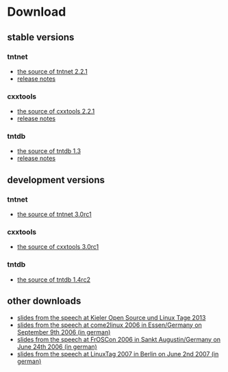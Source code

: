 Download
========

stable versions
---------------

### tntnet
 * [the source of tntnet 2.2.1](download/tntnet-2.2.1.tar.gz)
 * [release notes](download/tntnet-2.2.1/Releasenotes-2.2.1.html)

### cxxtools
 * [the source of cxxtools 2.2.1](download/cxxtools-2.2.1.tar.gz)
 * [release notes](download/cxxtools-2.2.1/Releasenotes-2.2.1.html)

### tntdb
 * [the source of tntdb 1.3](download/tntdb-1.3.tar.gz)
 * [release notes](releasenotes-tntdb-1-3.html)

development versions
--------------------

### tntnet
 * [the source of tntnet 3.0rc1](download/tntnet-3.0rc1.tar.gz)

### cxxtools
 * [the source of cxxtools 3.0rc1](download/cxxtools-3.0rc1.tar.gz)

### tntdb
 * [the source of tntdb 1.4rc2](download/tntdb-1.4rc2.tar.gz)


other downloads
---------------

 * [slides from the speech at Kieler Open Source und Linux Tage 2013](download/Tntnet-Vortrag-2013.pdf)
 * [slides from the speech at come2linux 2006 in Essen/Germany on September 9th 2006 (in german)](download/tntnet-come2linux.pdf)
 * [slides from the speech at FrOSCon 2006 in Sankt Augustin/Germany on June 24th 2006 (in german)](download/tntnet-froscon.pdf)
 * [slides from the speech at LinuxTag 2007 in Berlin on June 2nd 2007 (in german)](download/tntnet-freewrt.pdf)
